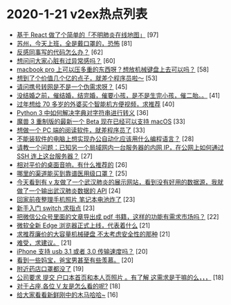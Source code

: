 # 2020-1-21 v2ex热点列表

+ [基于 React 做了个简单的「不明肺炎在线地图」](https://www.v2ex.com/t/639586#reply97) [97]
+ [苏州，今天上班，全是戴口罩的，恐怖](https://www.v2ex.com/t/639603#reply81) [81]
+ [反感同事写的代码怎么办？](https://www.v2ex.com/t/639736#reply62) [62]
+ [想问问大家心脏有过异常感吗？](https://www.v2ex.com/t/639649#reply60) [60]
+ [macbook pro 上可以压多重的东西呀？想放机械键盘上去可以吗？](https://www.v2ex.com/t/639585#reply58) [58]
+ [想到了个价值几个亿的点子，就差个程序员啦～](https://www.v2ex.com/t/639673#reply53) [53]
+ [请问携号转网是不是一个伪需求呀？](https://www.v2ex.com/t/639644#reply45) [45]
+ [没结婚之前，催结婚，结完婚，催要小孩，是不是生完小孩，催二胎。。](https://www.v2ex.com/t/639670#reply41) [41]
+ [过年想给 70 多岁的外婆买个智能机方便视频，求推荐](https://www.v2ex.com/t/639605#reply40) [40]
+ [Python 3 中如何解决字典对字符串进行转义](https://www.v2ex.com/t/639618#reply36) [36]
+ [魔兽 3 重制版的最新一个 Beta 现在已经可以支持 macOS](https://www.v2ex.com/t/639599#reply33) [33]
+ [想做一个 PC 端的阅读软件，就差程序员了](https://www.v2ex.com/t/639703#reply33) [33]
+ [不能装软件的电脑上想实现办公自动化应该用什么编程语言？](https://www.v2ex.com/t/639699#reply28) [28]
+ [请教一个问题：已知另一个局域网内一台服务器的内网 IP，在公网上如何通过 SSH 连上这台服务器？](https://www.v2ex.com/t/639610#reply27) [27]
+ [相对平价的桌面音响，有什么推荐的](https://www.v2ex.com/t/639654#reply26) [26]
+ [哪里的渠道能买到靠谱医用级口罩？](https://www.v2ex.com/t/639614#reply25) [25]
+ [今天看到有 v 友做了一个武汉肺炎的展示网站，看到没有好用的数据源，我就做了一个输出武汉肺炎数据的 API](https://www.v2ex.com/t/639692#reply24) [24]
+ [回家前夜整理手机照片 笔记本电池炸了](https://www.v2ex.com/t/639576#reply23) [23]
+ [新手入门 switch 求指点](https://www.v2ex.com/t/639620#reply23) [23]
+ [把微信公众号里面的文章导出成 pdf 书籍，这样的功能有需求市场吗？](https://www.v2ex.com/t/639615#reply22) [22]
+ [微软全新 Edge 浏览器正式上线，代表着什么](https://www.v2ex.com/t/639594#reply21) [21]
+ [求推荐廉价的大容量机械硬盘 不太考虑安全性的那种](https://www.v2ex.com/t/639661#reply21) [21]
+ [难受，求建议。](https://www.v2ex.com/t/639664#reply21) [21]
+ [iPhone 支持 usb 3.1 或者 3.0 传输速度吗？](https://www.v2ex.com/t/639575#reply20) [20]
+ [看到一些妈宝，爸宝男甚至有些羡慕。](https://www.v2ex.com/t/639672#reply20) [20]
+ [附近药店口罩都没了](https://www.v2ex.com/t/639609#reply19) [19]
+ [公司要求 提交 户口本首页和本人页照片 。有了解 这需求是干嘛的么，，，](https://www.v2ex.com/t/639635#reply18) [18]
+ [对于占座,各位 V 友是怎么看的呢?](https://www.v2ex.com/t/639652#reply18) [18]
+ [给大家看看新鲜刚中的木马哈哈~](https://www.v2ex.com/t/639666#reply16) [16]
